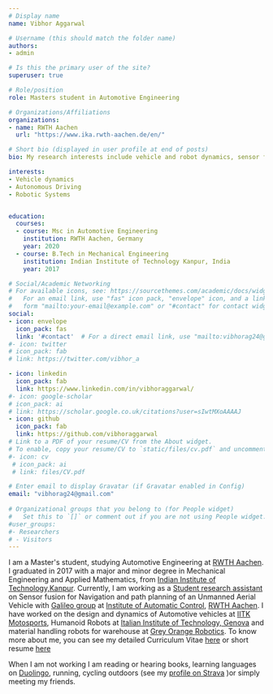 ```yaml
---
# Display name
name: Vibhor Aggarwal

# Username (this should match the folder name)
authors:
- admin

# Is this the primary user of the site?
superuser: true

# Role/position
role: Masters student in Automotive Engineering

# Organizations/Affiliations
organizations:
- name: RWTH Aachen
  url: "https://www.ika.rwth-aachen.de/en/"

# Short bio (displayed in user profile at end of posts)
bio: My research interests include vehicle and robot dynamics, sensor fusion and Autonomous driving.

interests:
- Vehicle dynamics
- Autonomous Driving
- Robotic Systems


education:
  courses:
  - course: Msc in Automotive Engineering
    institution: RWTH Aachen, Germany
    year: 2020
  - course: B.Tech in Mechanical Engineering 
    institution: Indian Institute of Technology Kanpur, India
    year: 2017

# Social/Academic Networking
# For available icons, see: https://sourcethemes.com/academic/docs/widgets/#icons
#   For an email link, use "fas" icon pack, "envelope" icon, and a link in the
#   form "mailto:your-email@example.com" or "#contact" for contact widget.
social:
- icon: envelope
  icon_pack: fas
  link: '#contact'  # For a direct email link, use "mailto:vibhorag24@gmail.com".
#- icon: twitter
# icon_pack: fab
# link: https://twitter.com/vibhor_a

- icon: linkedin
  icon_pack: fab
  link: https://www.linkedin.com/in/vibhoraggarwal/
#- icon: google-scholar
# icon_pack: ai
# link: https://scholar.google.co.uk/citations?user=sIwtMXoAAAAJ
- icon: github
  icon_pack: fab
  link: https://github.com/vibhoraggarwal
# Link to a PDF of your resume/CV from the About widget.
# To enable, copy your resume/CV to `static/files/cv.pdf` and uncomment the lines below.  
#- icon: cv
 # icon_pack: ai
 # link: files/CV.pdf

# Enter email to display Gravatar (if Gravatar enabled in Config)
email: "vibhorag24@gmail.com"
  
# Organizational groups that you belong to (for People widget)
#   Set this to `[]` or comment out if you are not using People widget.  
#user_groups:
#- Researchers
# - Visitors
---
```


I am a Master's student, studying Automotive Engineering at [RWTH Aachen](http://www.rwth-aachen.de/cms/~a/root/?lidx=1). I graduated in 2017 with a major and minor degree in Mechanical Engineering and Applied Mathematics, from [Indian Institute of Technology,Kanpur](https://www.iitk.ac.in). Currently, I am working as a [Student research assistant](https://de.wikipedia.org/wiki/Wissenschaftliche_Hilfskraft) on Sensor fusion for Navigation and path planning of an Unmanned Aerial Vehicle with [Galileo group](http://www.irt.rwth-aachen.de/cms/IRT/Forschung/~izql/Galileo/?lidx=1) at [Institute of Automatic Control](http://www.irt.rwth-aachen.de/cms/~iung/IRT/lidx/1/), [RWTH Aachen](http://www.rwth-aachen.de/cms/~a/root/?lidx=1). I have worked on the design and dynamics of Automotive vehicles at [IITK Motosports](https://www.iitk.ac.in/ame/sae/), Humanoid Robots at [Italian Institute of Technology, Genova](https://www.iit.it) and material handling robots for warehouse at [Grey Orange Robotics](www.greyorange.com). To know more about me, you can see my detailed Curriculum Vitae [here](https://vibhoraggarwal.github.io/files/CV.pdf) or short resume [here](https://vibhoraggarwal.github.io/files/VibhorResume_en.pdf)

When I am not working I am reading or hearing books, learning languages on [Duolingo](https://www.duolingo.com/profile/vibhorag), running, cycling outdoors (see my [profile on Strava](https://www.strava.com/athletes/21880684) )or simply meeting my friends.
